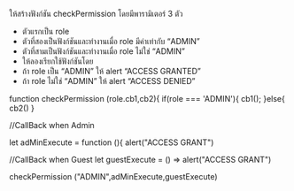 ให้สร้างฟังก์ชัน checkPermission โดยมีพารามิเตอร์ 3 ตัว

- ตัวแรกเป็น role
- ตัวที่สองเป็นฟังก์ชันและทำงานเมื่อ role มีค่าเท่ากับ “ADMIN”
- ตัวที่สามเป็นฟังก์ชันและทำงานเมื่อ role ไม่ใช่ “ADMIN”
- ให้ลองเรียกใช้ฟังก์ชันโดย
- ถ้า role เป็น “ADMIN” ให้ alert “ACCESS GRANTED”
- ถ้า role ไม่ใช่ “ADMIN” ให้ alert “ACCESS DENIED”


function checkPermission (role.cb1,cb2){
    if(role === 'ADMIN'){
        cb1();
    }else{
        cb2()
}

//CallBack when Admin

let adMinExecute = function (){
    alert("ACCESS GRANT")

//CallBack when Guest
let guestExecute = () => alert("ACCESS GRANT")


checkPermission ("ADMIN",adMinExecute,guestExecute)